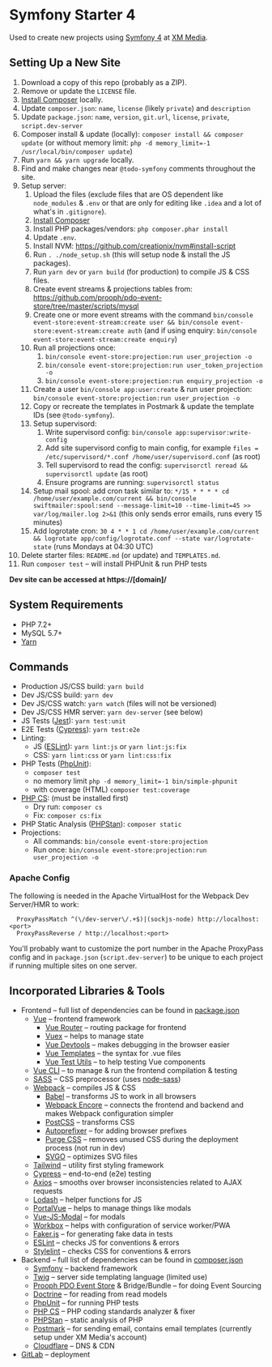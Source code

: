 # Symfony Starter 4

Used to create new projects using [Symfony 4](http://symfony.com/) at [XM Media](https://www.xmmedia.com/).

## Setting Up a New Site

1. Download a copy of this repo (probably as a ZIP).
2. Remove or update the `LICENSE` file.
3. [Install Composer](https://getcomposer.org/download/) locally.
4. Update `composer.json`: `name`, `license` (likely `private`) and `description`
5. Update `package.json`: `name`, `version`, `git.url`, `license`, `private`, `script.dev-server`
6. Composer install & update (locally): `composer install && composer update` (or without memory limit: `php -d memory_limit=-1 /usr/local/bin/composer update`)
7. Run `yarn && yarn upgrade` locally.
8. Find and make changes near `@todo-symfony` comments throughout the site.
9. Setup server:
   1. Upload the files (exclude files that are OS dependent like `node_modules` & `.env` or that are only for editing like `.idea` and a lot of what's in `.gitignore`).
   2. [Install Composer](https://getcomposer.org/download/)
   3. Install PHP packages/vendors: `php composer.phar install`
   4. Update `.env`.
   5. Install NVM: https://github.com/creationix/nvm#install-script
   6. Run `. ./node_setup.sh` (this will setup node & install the JS packages).
   7. Run `yarn dev` or `yarn build` (for production) to compile JS & CSS files.
   9. Create event streams & projections tables from: https://github.com/prooph/pdo-event-store/tree/master/scripts/mysql
   10. Create one or more event streams with the command `bin/console event-store:event-stream:create user && bin/console event-store:event-stream:create auth` (and if using enquiry: `bin/console event-store:event-stream:create enquiry`)
   11. Run all projections once:
       1. `bin/console event-store:projection:run user_projection -o` 
       2. `bin/console event-store:projection:run user_token_projection -o` 
       3. `bin/console event-store:projection:run enquiry_projection -o` 
   12. Create a user `bin/console app:user:create` & run user projection: `bin/console event-store:projection:run user_projection -o`
   13. Copy or recreate the templates in Postmark & update the template IDs (see `@todo-symfony`).
   14. Setup supervisord:
       1. Write supervisord config: `bin/console app:supervisor:write-config`
       2. Add site supervisord config to main config, for example `files = /etc/supervisord/*.conf /home/user/supervisord.conf` (as root)
       3. Tell supervisord to read the config: `supervisorctl reread && supervisorctl update` (as root)
       4. Ensure programs are running: `supervisorctl status` 
   15. Setup mail spool: add cron task similar to: `*/15 * * * * cd /home/user/example.com/current && bin/console swiftmailer:spool:send --message-limit=10 --time-limit=45 >> var/log/mailer.log 2>&1` (this only sends error emails, runs every 15 minutes)
   13. Add logrotate cron: `30 4 * * 1 cd /home/user/example.com/current && logrotate app/config/logrotate.conf --state var/logrotate-state` (runs Mondays at 04:30 UTC)
10. Delete starter files: `README.md` (or update) and `TEMPLATES.md`.
11. Run `composer test` – will install PHPUnit & run PHP tests

**Dev site can be accessed at https://[domain]/**

## System Requirements

  - PHP 7.2+
  - MySQL 5.7+
  - [Yarn](https://yarnpkg.com/en/docs/install)

## Commands

  - Production JS/CSS build: `yarn build`
  - Dev JS/CSS build: `yarn dev`
  - Dev JS/CSS watch: `yarn watch` (files will not be versioned)
  - Dev JS/CSS HMR server: `yarn dev-server` (see below)
  - JS Tests ([Jest](https://jestjs.io/)): `yarn test:unit`
  - E2E Tests ([Cypress](https://www.cypress.io/)): `yarn test:e2e`
  - Linting:
    - JS ([ESLint](https://eslint.org/)): `yarn lint:js` or `yarn lint:js:fix`
    - CSS: `yarn lint:css` or `yarn lint:css:fix`
  - PHP Tests ([PhpUnit](https://phpunit.de/)): 
    - `composer test`
    - no memory limit `php -d memory_limit=-1 bin/simple-phpunit`
    - with coverage (HTML) `composer test:coverage`
  - [PHP CS](https://cs.sensiolabs.org/): (must be installed first)
    - Dry run: `composer cs`
    - Fix: `composer cs:fix`
  - PHP Static Analysis ([PHPStan](https://github.com/phpstan/phpstan)): `composer static`
  - Projections:
    - All commands: `bin/console event-store:projection`
    - Run once: `bin/console event-store:projection:run user_projection -o`

### Apache Config

The following is needed in the Apache VirtualHost for the Webpack Dev Server/HMR to work:

```
  ProxyPassMatch ^(\/dev-server\/.+$)|(sockjs-node) http://localhost:<port>
  ProxyPassReverse / http://localhost:<port>
```

You'll probably want to customize the port number in the Apache ProxyPass config
and in `package.json` (`script.dev-server`) to be unique to each project if
running multiple sites on one server.

## Incorporated Libraries & Tools

  - Frontend – full list of dependencies can be found in [package.json](https://gitlab.com/batteryanalytics/customer/blob/master/package.json)
    - [Vue](https://vuejs.org/) – frontend framework
      - [Vue Router](https://router.vuejs.org/) – routing package for frontend
      - [Vuex](https://vuex.vuejs.org/) – helps to manage state
      - [Vue Devtools](https://github.com/vuejs/vue-devtools) – makes debugging in the browser easier
      - [Vue Templates](https://vuejs.org/v2/guide/syntax.html) – the syntax for .vue files
      - [Vue Test Utils](https://vue-test-utils.vuejs.org/) – to help testing Vue components
    - [Vue CLI](https://cli.vuejs.org/) – to manage & run the frontend compilation & testing
    - [SASS](https://sass-lang.com/) – CSS preprocessor (uses [node-sass](https://www.npmjs.com/package/node-sass))
    - [Webpack](https://webpack.js.org/) – compiles JS & CSS
      - [Babel](https://babeljs.io/) – transforms JS to work in all browsers
      - [Webpack Encore](https://symfony.com/doc/current/frontend.html) – connects the frontend and backend and makes Webpack configuration simpler
      - [PostCSS](https://github.com/postcss/postcss) – transforms CSS
      - [Autoprefixer](ub.com/postcss/autoprefixer) – for adding browser prefixes
      - [Purge CSS](https://github.com/FullHuman/purgecss) – removes unused CSS during the deployment process (not run in dev)
      - [SVGO](https://github.com/svg/svgo) – optimizes SVG files
    - [Tailwind](https://tailwindcss.com/docs/what-is-tailwind/) – utility first styling framework
    - [Cypress](https://www.cypress.io/) – end-to-end (e2e) testing
    - [Axios](https://github.com/axios/axios) – smooths over browser inconsistencies related to AJAX requests
    - [Lodash](https://lodash.com/) – helper functions for JS
    - [PortalVue](https://github.com/LinusBorg/portal-vue) – helps to manage things like modals
    - [Vue-JS-Modal](http://vue-js-modal.yev.io/) – for modals 
    - [Workbox](https://developers.google.com/web/tools/workbox/) – helps with configuration of service worker/PWA
    - [Faker.js](https://github.com/marak/Faker.js/) – for generating fake data in tests
    - [ESLint](https://eslint.org/) – checks JS for conventions & errors
    - [Stylelint](https://stylelint.io/) – checks CSS for conventions & errors
  - Backend – full list of dependencies can be found in [composer.json](https://gitlab.com/batteryanalytics/customer/blob/master/composer.json)
    - [Symfony](https://symfony.com/doc/current/index.html#gsc.tab=0) – backend framework
    - [Twig](https://twig.symfony.com/) – server side templating language (limited use)
    - [Prooph PDO Event Store](https://github.com/prooph/pdo-event-store) & Bridge/Bundle – for doing Event Sourcing
    - [Doctrine](https://www.doctrine-project.org/) – for reading from read models
    - [PhpUnit](https://phpunit.de/) – for running PHP tests
    - [PHP CS](https://cs.sensiolabs.org/) – PHP coding standards analyzer & fixer
    - [PHPStan](https://github.com/phpstan/phpstan) – static analysis of PHP
    - [Postmark](https://postmarkapp.com/) – for sending email, contains email templates (currently setup under XM Media's account)
    - [Cloudflare](https://www.cloudflare.com/) – DNS & CDN
  - [GitLab](https://gitlab.com/batteryanalytics) – deployment
